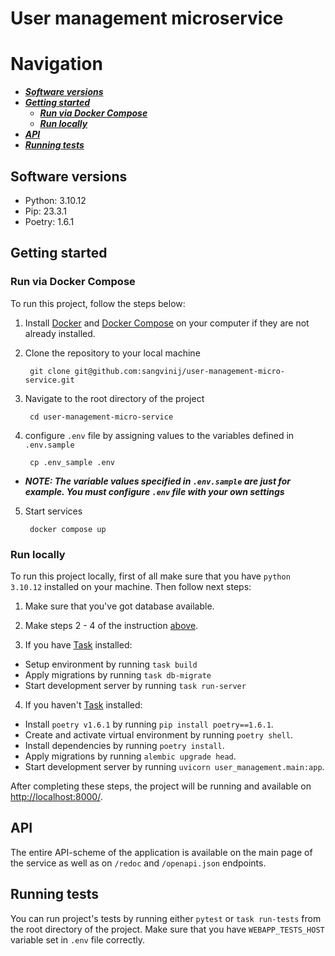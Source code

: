 # User management microservice

# Navigation
* ***[Software versions](#software-versions)***
* ***[Getting started](#getting-started)***
   * ***[Run via Docker Compose](#run-via-docker-compose)***
   * ***[Run locally](#run-locally)***
* ***[API](#api)***
* ***[Running tests](#running-tests)***

## Software versions
- Python: 3.10.12
- Pip: 23.3.1
- Poetry: 1.6.1

## Getting started
### Run via Docker Compose
To run this project, follow the steps below:
1. Install [Docker](https://docs.docker.com/engine/install/) and [Docker Compose](https://docs.docker.com/compose/install/) on your computer if they are not already installed.
2. Clone the repository to your local machine

        git clone git@github.com:sangvinij/user-management-micro-service.git
3. Navigate to the root directory of the project

        cd user-management-micro-service


4. configure `.env` file by assigning values to the variables defined in `.env.sample`

        cp .env_sample .env

 - ***NOTE: The variable values specified in `.env.sample` are just for example. You must configure `.env` file with your own settings***
 5. Start services

         docker compose up

### Run locally
To run this project locally, first of all make sure that you have `python 3.10.12` installed on your machine. Then follow next steps:
1. Make sure that you've got database available.
2. Make steps 2 - 4 of the instruction [above](#run-via-docker-compose).

3. If you have [Task](https://taskfile.dev/) installed:
 - Setup environment by running `task build`
 - Apply migrations by running `task db-migrate`
 - Start development server by running `task run-server`

4. If you haven't [Task](https://taskfile.dev/) installed:
 - Install `poetry v1.6.1` by running `pip install poetry==1.6.1`. 
 - Create and activate virtual environment by running `poetry shell`. 
 - Install dependencies by running `poetry install`. 
 - Apply migrations by running `alembic upgrade head`. 
 - Start development server by running `uvicorn user_management.main:app`.

After completing these steps, the project will be running and available on [http://localhost:8000/](http://localhost:8000/).

## API
The entire API-scheme of the application is available on the main page of the service as well as on
`/redoc` and `/openapi.json` endpoints.

## Running tests
You can run project's tests by running either `pytest` or `task run-tests` from the root directory of
the project. Make sure that you have `WEBAPP_TESTS_HOST` variable set in `.env` file correctly.
